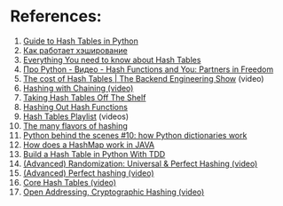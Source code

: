 
# References:

1. [Guide to Hash Tables in Python](https://stackabuse.com/hash-tables-in-python/)
2. [Как работает хэширование](https://habr.com/ru/companies/ruvds/articles/747084/)
3. [Everything You need to know about Hash Tables](https://vishalrana9915.medium.com/everything-you-need-to-know-about-hash-tables-7e2bf812c7fe)
4. [Про Python - Видео - Hash Functions and You: Partners in Freedom](https://pythonz.net/videos/39/)
5. [The cost of Hash Tables | The Backend Engineering Show](https://www.youtube.com/watch?v=hxdT_QgHUSg&list=PLQnljOFTspQU0ICDe-cL1EwXC4GDSayKY&index=19) (video)
6. [Hashing with Chaining (video)](https://www.youtube.com/watch?v=0M_kIqhwbFo&list=PLUl4u3cNGP61Oq3tWYp6V_F-5jb5L2iHb&index=8)
7. [Taking Hash Tables Off The Shelf](https://medium.com/basecs/taking-hash-tables-off-the-shelf-139cbf4752f0)
8. [Hashing Out Hash Functions](https://medium.com/basecs/hashing-out-hash-functions-ea5dd8beb4dd)
9. [Hash Tables Playlist](https://www.youtube.com/playlist?list=PLDV1Zeh2NRsDH5Wq-Vk5tDb8gH03cULZS) (videos)
10. [The many flavors of hashing](https://notes.volution.ro/v1/2022/07/notes/1290a79c/)
11. [Python behind the scenes #10: how Python dictionaries work](https://tenthousandmeters.com/blog/python-behind-the-scenes-10-how-python-dictionaries-work/)
12. [How does a HashMap work in JAVA](http://coding-geek.com/how-does-a-hashmap-work-in-java/)
13. [Build a Hash Table in Python With TDD](https://realpython.com/python-hash-table/)
14. [(Advanced) Randomization: Universal & Perfect Hashing (video)](https://www.youtube.com/watch?v=z0lJ2k0sl1g&list=PLUl4u3cNGP6317WaSNfmCvGym2ucw3oGp&index=11)
15. [(Advanced) Perfect hashing (video)](https://www.youtube.com/watch?v=N0COwN14gt0&list=PL2B4EEwhKD-NbwZ4ezj7gyc_3yNrojKM9&index=4)
16. [Core Hash Tables (video)](https://www.coursera.org/learn/data-structures-optimizing-performance/lecture/m7UuP/core-hash-tables)
17. [Open Addressing, Cryptographic Hashing (video)](https://www.youtube.com/watch?v=rvdJDijO2Ro&index=10&list=PLUl4u3cNGP61Oq3tWYp6V_F-5jb5L2iHb)